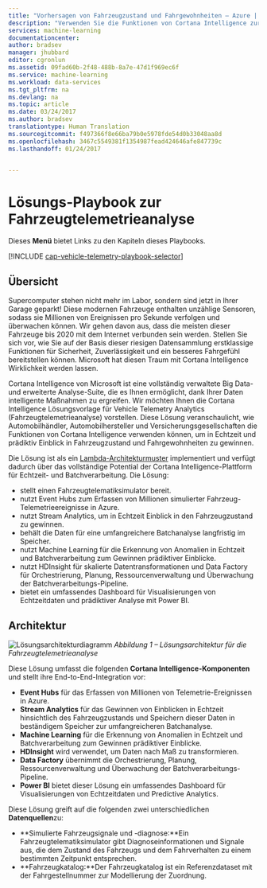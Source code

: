 ```yaml
---
title: "Vorhersagen von Fahrzeugzustand und Fahrgewohnheiten – Azure | Microsoft-Dokumentation"
description: "Verwenden Sie die Funktionen von Cortana Intelligence zur Echtzeitgewinnung von prädiktiven Einblicken in Fahrzeugzustand und Fahrgewohnheiten."
services: machine-learning
documentationcenter: 
author: bradsev
manager: jhubbard
editor: cgronlun
ms.assetid: 09fad60b-2f48-488b-8a7e-47d1f969ec6f
ms.service: machine-learning
ms.workload: data-services
ms.tgt_pltfrm: na
ms.devlang: na
ms.topic: article
ms.date: 03/24/2017
ms.author: bradsev
translationtype: Human Translation
ms.sourcegitcommit: f497366f8e66ba79b0e5978fde54d0b33048aa8d
ms.openlocfilehash: 3467c5549381f1354987fead424646afe847739c
ms.lasthandoff: 01/24/2017


---
```

# <a name="vehicle-telemetry-analytics-solution-playbook"></a>Lösungs-Playbook zur Fahrzeugtelemetrieanalyse
Dieses **Menü** bietet Links zu den Kapiteln dieses Playbooks. 

[!INCLUDE [cap-vehicle-telemetry-playbook-selector](../../includes/cap-vehicle-telemetry-playbook-selector.md)]

## <a name="overview"></a>Übersicht
Supercomputer stehen nicht mehr im Labor, sondern sind jetzt in Ihrer Garage geparkt! Diese modernen Fahrzeuge enthalten unzählige Sensoren, sodass sie Millionen von Ereignissen pro Sekunde verfolgen und überwachen können. Wir gehen davon aus, dass die meisten dieser Fahrzeuge bis 2020 mit dem Internet verbunden sein werden. Stellen Sie sich vor, wie Sie auf der Basis dieser riesigen Datensammlung erstklassige Funktionen für Sicherheit, Zuverlässigkeit und ein besseres Fahrgefühl bereitstellen können. Microsoft hat diesen Traum mit Cortana Intelligence Wirklichkeit werden lassen.

Cortana Intelligence von Microsoft ist eine vollständig verwaltete Big Data- und erweiterte Analyse-Suite, die es Ihnen ermöglicht, dank Ihrer Daten intelligente Maßnahmen zu ergreifen. Wir möchten Ihnen die Cortana Intelligence Lösungsvorlage für Vehicle Telemetry Analytics (Fahrzeugtelemetrieanalyse) vorstellen. Diese Lösung veranschaulicht, wie Automobilhändler, Automobilhersteller und Versicherungsgesellschaften die Funktionen von Cortana Intelligence verwenden können, um in Echtzeit und prädiktiv Einblick in Fahrzeugzustand und Fahrgewohnheiten zu gewinnen. 

Die Lösung ist als ein [Lambda-Architekturmuster](https://en.wikipedia.org/wiki/Lambda_architecture) implementiert und verfügt dadurch über das vollständige Potential der Cortana Intelligence-Plattform für Echtzeit- und Batchverarbeitung. Die Lösung: 

* stellt einen Fahrzeugtelematiksimulator bereit.
* nutzt Event Hubs zum Erfassen von Millionen simulierter Fahrzeug-Telemetrieereignisse in Azure. 
* nutzt Stream Analytics, um in Echtzeit Einblick in den Fahrzeugzustand zu gewinnen.
* behält die Daten für eine umfangreichere Batchanalyse langfristig im Speicher. 
* nutzt Machine Learning für die Erkennung von Anomalien in Echtzeit und Batchverarbeitung zum Gewinnen prädiktiver Einblicke.
* nutzt HDInsight für skalierte Datentransformationen und Data Factory für Orchestrierung, Planung, Ressourcenverwaltung und Überwachung der Batchverarbeitungs-Pipeline. 
* bietet ein umfassendes Dashboard für Visualisierungen von Echtzeitdaten und prädiktiver Analyse mit Power BI.

## <a name="architecture"></a>Architektur
![Lösungsarchitekturdiagramm](./media/cortana-analytics-playbook-vehicle-telemetry/fig1-vehicle-telemetry-annalytics-solution-architecture.png)
*Abbildung 1 – Lösungsarchitektur für die Fahrzeugtelemetrieanalyse*

Diese Lösung umfasst die folgenden **Cortana Intelligence-Komponenten** und stellt ihre End-to-End-Integration vor:

* **Event Hubs** für das Erfassen von Millionen von Telemetrie-Ereignissen in Azure.
* **Stream Analytics** für das Gewinnen von Einblicken in Echtzeit hinsichtlich des Fahrzeugzustands und Speichern dieser Daten in beständigem Speicher zur umfangreicheren Batchanalyse.
* **Machine Learning** für die Erkennung von Anomalien in Echtzeit und Batchverarbeitung zum Gewinnen prädiktiver Einblicke.
* **HDInsight** wird verwendet, um Daten nach Maß zu transformieren.
* **Data Factory** übernimmt die Orchestrierung, Planung, Ressourcenverwaltung und Überwachung der Batchverarbeitungs-Pipeline.
* **Power BI** bietet dieser Lösung ein umfassendes Dashboard für Visualisierungen von Echtzeitdaten und Predictive Analytics.

Diese Lösung greift auf die folgenden zwei unterschiedlichen **Datenquellen**zu: 

* **Simulierte Fahrzeugsignale und -diagnose:**Ein Fahrzeugtelematiksimulator gibt Diagnoseinformationen und Signale aus, die dem Zustand des Fahrzeugs und dem Fahrverhalten zu einem bestimmten Zeitpunkt entsprechen. 
* **Fahrzeugkatalog:**Der Fahrzeugkatalog ist ein Referenzdataset mit der Fahrgestellnummer zur Modellierung der Zuordnung.


